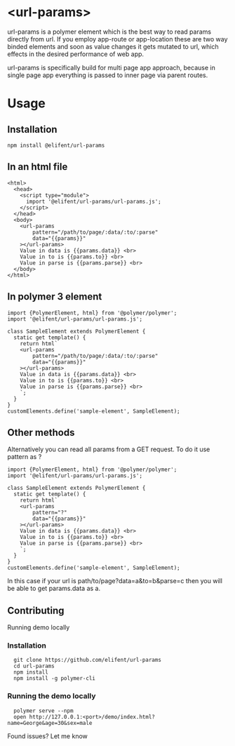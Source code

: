 # &lt;url-params&gt;

url-params is a polymer element which is the best way to read params directly from url. If you employ app-route or app-location these are two way binded elements and soon as value changes it gets mutated to url, which effects in the desired performance of web app.

url-params is specifically build for multi page app approach, because in single page app everything is passed to inner page via parent routes.
# Usage

## Installation
```
npm install @elifent/url-params
```
## In an html file

```
<html>
  <head>
    <script type="module">
      import '@elifent/url-params/url-params.js';
    </script>
  </head>
  <body>
    <url-params
        pattern="/path/to/page/:data/:to/:parse"
        data="{{params}}"
    ></url-params>
    Value in data is {{params.data}} <br>
    Value in to is {{params.to}} <br>
    Value in parse is {{params.parse}} <br>
  </body>
</html>
```

## In polymer 3 element

```
import {PolymerElement, html} from '@polymer/polymer';
import '@elifent/url-params/url-params.js';

class SampleElement extends PolymerElement {
  static get template() {
    return html`
    <url-params
        pattern="/path/to/page/:data/:to/:parse"
        data="{{params}}"
    ></url-params>
    Value in data is {{params.data}} <br>
    Value in to is {{params.to}} <br>
    Value in parse is {{params.parse}} <br>
    `;
  }
}
customElements.define('sample-element', SampleElement);
```
## Other methods
Alternatively you can read all params from a GET request. To do it use pattern as ?
```
import {PolymerElement, html} from '@polymer/polymer';
import '@elifent/url-params/url-params.js';

class SampleElement extends PolymerElement {
  static get template() {
    return html`
    <url-params
        pattern="?"
        data="{{params}}"
    ></url-params>
    Value in data is {{params.data}} <br>
    Value in to is {{params.to}} <br>
    Value in parse is {{params.parse}} <br>
    `;
  }
}
customElements.define('sample-element', SampleElement);
```

In this case if your url is path/to/page?data=a&to=b&parse=c then you will be able to get params.data as a.

## Contributing

Running demo locally

### Installation

```
  git clone https://github.com/elifent/url-params
  cd url-params
  npm install
  npm install -g polymer-cli
```

### Running the demo locally

```
  polymer serve --npm
  open http://127.0.0.1:<port>/demo/index.html?name=George&age=30&sex=male

```

Found issues? Let me know